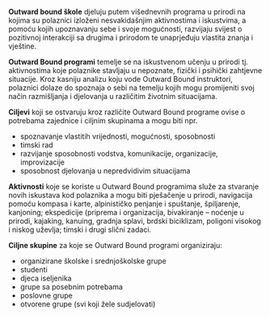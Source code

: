 **Outward bound škole** djeluju putem višednevnih programa u prirodi na kojima su polaznici izloženi nesvakidašnjim aktivnostima i iskustvima, a pomoću kojih upoznavanju sebe i svoje mogućnosti, razvijaju svijest o pozitivnoj interakciji sa drugima i prirodom te unaprjeđuju vlastita znanja i vještine.

**Outward Bound programi** temelje se na iskustvenom učenju u prirodi tj. aktivnostima koje polaznike stavljaju u nepoznate, fizički i psihički zahtjevne situacije. Kroz kasniju analizu koju vode Outward Bound instruktori, polaznici dolaze do spoznaja o sebi na temelju kojih mogu promijeniti svoj način razmišljanja i djelovanja u različitim životnim situacijama.

**Ciljevi** koji se ostvaruju kroz različite Outward Bound programe ovise o potrebama zajednice i ciljnim skupinama a mogu biti npr.

- spoznavanje vlastitih vrijednosti, mogućnosti, sposobnosti
- timski rad
- razvijanje sposobnosti vodstva, komunikacije, organizacije, improvizacije
- sposobnost djelovanja u nepredvidivim situacijama

**Aktivnosti** koje se koriste u Outward Bound programima služe za stvaranje novih iskustava kod polaznika a mogu biti pješačenje u prirodi, navigacija pomoću kompasa i karte, alpinističko penjanje i spuštanje, špiljarenje, kanjoning; ekspedicije (priprema i organizacija, bivakiranje – noćenje u prirodi, kajaking, kanuing, gradnja splavi, brdski biciklizam, poligoni visokog i niskog uževlja; timski i drugi slični zadaci.

**Ciljne skupine** za koje se Outward Bound programi organiziraju:

- organizirane školske i srednjoškolske grupe
- studenti
- djeca iseljenika
- grupe sa posebnim potrebama
- poslovne grupe
- otvorene grupe (svi koji žele sudjelovati)
